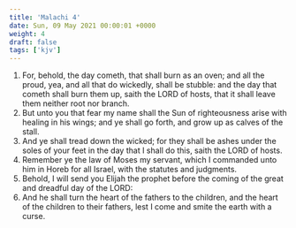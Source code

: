 ```yaml
---
title: 'Malachi 4'
date: Sun, 09 May 2021 00:00:01 +0000
weight: 4
draft: false
tags: ['kjv'] 
---
```


1. For, behold, the day cometh, that shall burn as an oven; and all the proud, yea, and all that do wickedly, shall be stubble: and the day that cometh shall burn them up, saith the LORD of hosts, that it shall leave them neither root nor branch.
2. But unto you that fear my name shall the Sun of righteousness arise with healing in his wings; and ye shall go forth, and grow up as calves of the stall.
3. And ye shall tread down the wicked; for they shall be ashes under the soles of your feet in the day that I shall do this, saith the LORD of hosts.
4. Remember ye the law of Moses my servant, which I commanded unto him in Horeb for all Israel, with the statutes and judgments.
5. Behold, I will send you Elijah the prophet before the coming of the great and dreadful day of the LORD:
6. And he shall turn the heart of the fathers to the children, and the heart of the children to their fathers, lest I come and smite the earth with a curse.
